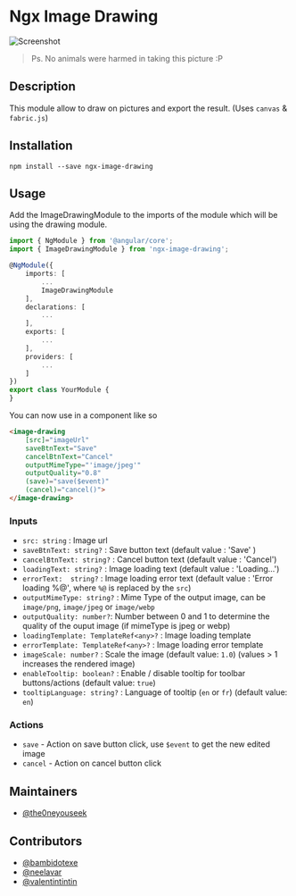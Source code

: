 # Ngx Image Drawing

![Screenshot](.github/screenshot.jpg)

> Ps. No animals were harmed in taking this picture :P

## Description

This module allow to draw on pictures and export the result. (Uses `canvas` & `fabric.js`)

## Installation

`npm install --save ngx-image-drawing`

## Usage

Add the ImageDrawingModule to the imports of the module which will be using the drawing module.
```ts
import { NgModule } from '@angular/core';
import { ImageDrawingModule } from 'ngx-image-drawing';

@NgModule({
    imports: [
        ...
        ImageDrawingModule
    ],
    declarations: [
        ...
    ],
    exports: [
        ...
    ],
    providers: [
        ...
    ]
})
export class YourModule {
}
```

You can now use in a component like so
```html
<image-drawing
    [src]="imageUrl"
    saveBtnText="Save"
    cancelBtnText="Cancel"
    outputMimeType="'image/jpeg'"
    outputQuality="0.8"
    (save)="save($event)"
    (cancel)="cancel()">
</image-drawing>
```

### Inputs

- `src: string` : Image url
- `saveBtnText: string?` : Save button text (default value : 'Save' )
- `cancelBtnText: string?` : Cancel button text (default value : 'Cancel')
- `loadingText: string?` : Image loading text (default value : 'Loading…')
- `errorText:  string?` : Image loading error text (default value : 'Error loading %@', where `%@` is replaced by the `src`)
- `outputMimeType: string?` : Mime Type of the output image, can be `image/png`, `image/jpeg` or `image/webp`
- `outputQuality: number?`: Number between 0 and 1 to determine the quality of the ouput image (if mimeType is jpeg or webp)
- `loadingTemplate: TemplateRef<any>?` : Image loading template
- `errorTemplate: TemplateRef<any>?` : Image loading error template
- `imageScale: number?` : Scale the image (default value: `1.0`) (values > 1 increases the rendered image)
- `enableTooltip: boolean?` : Enable / disable tooltip for toolbar buttons/actions (default value: `true`)
- `tooltipLanguage: string?` : Language of tooltip (`en` or `fr`) (default value: `en`)


### Actions
- `save` - Action on save button click, use `$event` to get the new edited image
- `cancel` - Action on cancel button click

## Maintainers

- [@the0neyouseek](https://github.com/the0neyouseek)

## Contributors

- [@bambidotexe](https://github.com/bambidotexe)
- [@neelavar](https://github.com/neelavar)
- [@valentintintin](https://github.com/valentintintin)
